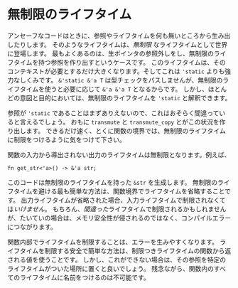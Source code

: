 <!--
# Unbounded Lifetimes
-->

# 無制限のライフタイム

<!--
Unsafe code can often end up producing references or lifetimes out of thin air.
Such lifetimes come into the world as *unbounded*. The most common source of this
is dereferencing a raw pointer, which produces a reference with an unbounded lifetime.
Such a lifetime becomes as big as context demands. This is in fact more powerful
than simply becoming `'static`, because for instance `&'static &'a T`
will fail to typecheck, but the unbound lifetime will perfectly mold into
`&'a &'a T` as needed. However for most intents and purposes, such an unbounded
lifetime can be regarded as `'static`.
-->

アンセーフなコードはときに、参照やライフタイムを何も無いところから生み出したりします。
そのようなライフタイムは、*無制限* なライフタイムとして世界に登場します。
最もよくあるのは、生ポインタの参照外しをし、無制限のライフタイムを持つ参照を作り出すというケースです。
このライフタイムは、そのコンテキストが必要とするだけ大きくなります。そしてこれは `'static` よりも強力なしくみです。
`&'static &'a T` は型チェックをパスしませんが、無制限のライフタイムを使うと必要に応じて `&'a &'a T` となるからです。
しかし、ほとんどの意図と目的においては、無制限のライフタイムを `'static` と解釈できます。

<!--
Almost no reference is `'static`, so this is probably wrong. `transmute` and
`transmute_copy` are the two other primary offenders. One should endeavor to
bound an unbounded lifetime as quickly as possible, especially across function
boundaries.
-->

参照が `'static` であることはまずありえないので、これはおそらく間違っていると言えるでしょう。
おもに `transmute` と `transmute_copy` とがこの状況を作り出します。
できるだけ速く、とくに関数の境界では、無制限のライフタイムに制限をつけるように気をつけて下さい。

<!--
Given a function, any output lifetimes that don't derive from inputs are
unbounded. For instance:
-->

関数の入力から導出されない出力のライフタイムは無制限となります。例えば、

```rust,ignore
fn get_str<'a>() -> &'a str;
```

<!--
will produce an `&str` with an unbounded lifetime. The easiest way to avoid
unbounded lifetimes is to use lifetime elision at the function boundary.
If an output lifetime is elided, then it *must* be bounded by an input lifetime.
Of course it might be bounded by the *wrong* lifetime, but this will usually
just cause a compiler error, rather than allow memory safety to be trivially
violated.
-->

このコードは無制限のライフタイムを持った `&str` を生成します。
無制限のライフタイムを避ける最も簡単な方法は、関数境界でライフタイムを省略することです。
出力ライフタイムが省略された場合、入力ライフタイムで制限されなくては*いけません*。
もちろん、*間違った*ライフタイムで制限されるかもしれませんが、たいていの場合は、メモリ安全性が侵されるのではなく、コンパイルエラーにつながります。

<!--
Within a function, bounding lifetimes is more error-prone. The safest and easiest
way to bound a lifetime is to return it from a function with a bound lifetime.
However if this is unacceptable, the reference can be placed in a location with
a specific lifetime. Unfortunately it's impossible to name all lifetimes involved
in a function.
-->

関数内部でライフタイムを制限することは、エラーを生みやすくなります。
ライフタイムを制限する安全で簡単な方法は、制限つきライフタイムの関数から返される値を使うことです。
しかし、これができない場合は、その参照を特定のライフタイムがついた場所に置くと良いでしょう。
残念ながら、関数内のすべてのライフタイムに名前をつけるのは不可能です。
